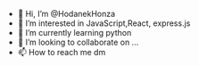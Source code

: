 - 👋 Hi, I’m @HodanekHonza
- 👀 I’m interested in JavaScript,React, express.js
- 🌱 I’m currently learning python
- 💞️ I’m looking to collaborate on ...
- 📫 How to reach me dm

<!---
HodanekHonza/HodanekHonza is a ✨ special ✨ repository because its `README.md` (this file) appears on your GitHub profile.
You can click the Preview link to take a look at your changes.
--->
